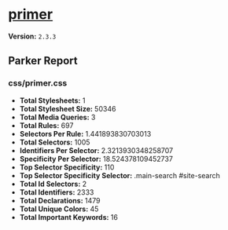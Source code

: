 # [primer]( http://primercss.io )

**Version:** `2.3.3`

## Parker Report

### css/primer.css

- **Total Stylesheets:** 1
- **Total Stylesheet Size:** 50346
- **Total Media Queries:** 3
- **Total Rules:** 697
- **Selectors Per Rule:** 1.441893830703013
- **Total Selectors:** 1005
- **Identifiers Per Selector:** 2.3213930348258707
- **Specificity Per Selector:** 18.524378109452737
- **Top Selector Specificity:** 110
- **Top Selector Specificity Selector:** .main-search #site-search
- **Total Id Selectors:** 2
- **Total Identifiers:** 2333
- **Total Declarations:** 1479
- **Total Unique Colors:** 45
- **Total Important Keywords:** 16

